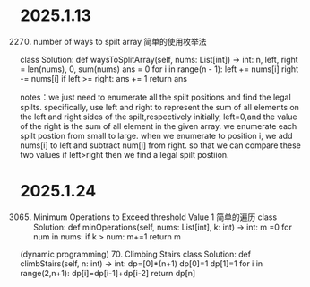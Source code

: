 # 2025.1.13
2270. number of ways to spilt array
简单的使用枚举法

class Solution:
    def waysToSplitArray(self, nums: List[int]) -> int:
        n, left, right = len(nums), 0, sum(nums)
        ans = 0
        for i in range(n - 1):
            left += nums[i]
            right -= nums[i]
            if left >= right:
                ans += 1
        return ans

notes：we just need to enumerate all the spilt positions and find the legal spilts. 
specifically, use left and right to represent the sum of all elements on the left and right sides of the spilt,respectively
initially, left=0,and the value of the right is the sum of all element in the given array. we enumerate each spilt postion from small to large. when we enumerate to position i, we add nums[i] to left and subtract num[i] from right. so that we can compare these two values if left>right then we find a legal spilt postiion.

# 2025.1.24
3065. Minimum Operations to Exceed threshold Value 1
简单的遍历
class Solution:
    def minOperations(self, nums: List[int], k: int) -> int:
        m =0
        for num in nums:
            if k > num:
                m+=1
        return m

(dynamic programming)
70. Climbing Stairs
class Solution:
    def climbStairs(self, n: int) -> int:
        dp=[0]*(n+1)
        dp[0]=1
        dp[1]=1
        for i in range(2,n+1):
            dp[i]=dp[i-1]+dp[i-2]
        return dp[n]

        
        
